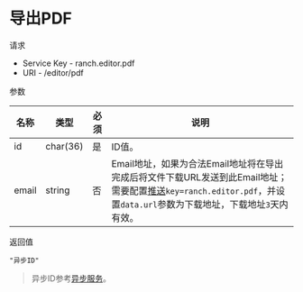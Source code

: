 # 导出PDF

请求
- Service Key - ranch.editor.pdf
- URI - /editor/pdf

参数

|名称|类型|必须|说明|
|---|---|---|---|
|id|char(36)|是|ID值。|
|email|string|否|Email地址，如果为合法Email地址将在导出完成后将文件下载URL发送到此Email地址；需要配置[推送](../../ranch-push/)`key=ranch.editor.pdf`，并设置`data.url`参数为下载地址，下载地址`3`天内有效。|

返回值
```
"异步ID"
```

> 异步ID参考[异步服务](../../ranch-base/doc/async.md)。
